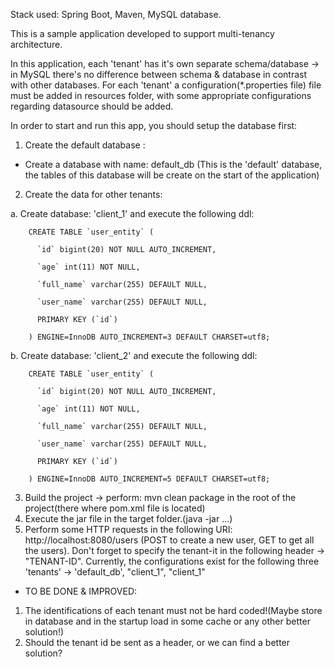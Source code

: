 Stack used: Spring Boot, Maven, MySQL database.

This is a sample application developed to support multi-tenancy architecture.

In this application, each 'tenant' has it's own separate schema/database -> in MySQL there's no difference between schema & database in contrast with other databases.
For each 'tenant' a configuration(*.properties file) file must be added in resources folder, with some appropriate configurations regarding datasource should be added.

In order to start and run this app, you should setup the database first:
1. Create the default database :
 - Create a database with name: default_db
 (This is the 'default' database, the tables of this database will be create on the start of the application)
2. Create the data for other tenants:

  a. Create database: 'client_1' and execute the following ddl:

        CREATE TABLE `user_entity` (

          `id` bigint(20) NOT NULL AUTO_INCREMENT,

          `age` int(11) NOT NULL,

          `full_name` varchar(255) DEFAULT NULL,

          `user_name` varchar(255) DEFAULT NULL,

          PRIMARY KEY (`id`)

        ) ENGINE=InnoDB AUTO_INCREMENT=3 DEFAULT CHARSET=utf8;

  b. Create database: 'client_2' and execute the following ddl:

        CREATE TABLE `user_entity` (

          `id` bigint(20) NOT NULL AUTO_INCREMENT,

          `age` int(11) NOT NULL,

          `full_name` varchar(255) DEFAULT NULL,

          `user_name` varchar(255) DEFAULT NULL,

          PRIMARY KEY (`id`)

        ) ENGINE=InnoDB AUTO_INCREMENT=5 DEFAULT CHARSET=utf8;


3. Build the project -> perform: mvn clean package in the root of the project(there where pom.xml file is located)
4. Execute the jar file in the target folder.(java -jar ...)
5. Perform some HTTP requests in the following URI: http://localhost:8080/users (POST to create a new user, GET to get all the users).
    Don't forget to specify the tenant-it in the following header -> "TENANT-ID".
    Currently, the configurations exist for the following three 'tenants' -> 'default_db', "client_1", "client_1"


 - TO BE DONE & IMPROVED:
1. The identifications of each tenant must not be hard coded!(Maybe store in database and in the startup load in some cache or any other better solution!)
2. Should the tenant id be sent as a header, or we can find a better solution?

